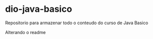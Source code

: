 # dio-java-basico
Repositorio para armazenar todo o conteudo do curso de Java Basico

Alterando o readme